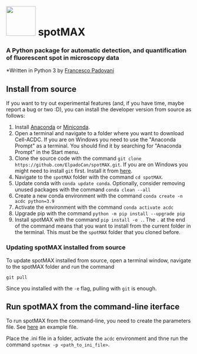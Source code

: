 # <a href="https://github.com/ElpadoCan/spotMAX_v2/blob/main/spotmax/resources/logo.svg"><img src="https://raw.githubusercontent.com/ElpadoCan/spotMAX_v2/main/spotmax/resources/logo.svg?token=GHSAT0AAAAAACBKBSCCI6NWGGFS36CZIOUCZBWUNIQ" width="80" height="80"></a> spotMAX

### A Python package for automatic **detection**, and **quantification** of fluorescent spot in microscopy data

*Written in Python 3 by [Francesco Padovani](https://github.com/ElpadoCan)


## Install from source

If you want to try out experimental features (and, if you have time, maybe report a bug or two :D), you can install the developer version from source as follows:

1. Install [Anaconda](https://www.anaconda.com/products/individual) or [Miniconda](https://docs.conda.io/en/latest/miniconda.html).
2. Open a terminal and navigate to a folder where you want to download Cell-ACDC. If you are on Windows you need to use the "Anaconda Prompt" as a terminal. You should find it by searching for "Anaconda Prompt" in the Start menu.
3. Clone the source code with the command `git clone https://github.com/ElpadoCan/spotMAX.git`. If you are on Windows you might need to install `git` first. Install it from [here](https://git-scm.com/download/win).
4. Navigate to the `spotMAX` folder with the command `cd spotMAX`.
5. Update conda with `conda update conda`. Optionally, consider removing unused packages with the command `conda clean --all`
6. Create a new conda environment with the command `conda create -n acdc python=3.9`
7. Activate the environment with the command `conda activate acdc`
8. Upgrade pip with the command `python -m pip install --upgrade pip`
9. Install spotMAX with the command `pip install -e .`. The `.` at the end of the command means that you want to install from the current folder in the terminal. This must be the `spotMAX` folder that you cloned before. 

### Updating spotMAX installed from source

To update spotMAX installed from source, open a terminal window, navigate to the spotMAX folder and run the command
```
git pull
```
Since you installed with the `-e` flag, pulling with `git` is enough.

## Run spotMAX from the command-line iterface

To run spotMAX from the command-line, you need to create the parameters file. See [here]() an example file.

Place the .ini file in a folder, activate the `acdc` environment and thne run the command `spotmax -p <path_to_ini_file>`.